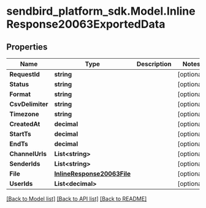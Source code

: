 
# sendbird_platform_sdk.Model.InlineResponse20063ExportedData

## Properties

Name | Type | Description | Notes
------------ | ------------- | ------------- | -------------
**RequestId** | **string** |  | [optional] 
**Status** | **string** |  | [optional] 
**Format** | **string** |  | [optional] 
**CsvDelimiter** | **string** |  | [optional] 
**Timezone** | **string** |  | [optional] 
**CreatedAt** | **decimal** |  | [optional] 
**StartTs** | **decimal** |  | [optional] 
**EndTs** | **decimal** |  | [optional] 
**ChannelUrls** | **List&lt;string&gt;** |  | [optional] 
**SenderIds** | **List&lt;string&gt;** |  | [optional] 
**File** | [**InlineResponse20063File**](InlineResponse20063File.md) |  | [optional] 
**UserIds** | **List&lt;decimal&gt;** |  | [optional] 

[[Back to Model list]](../README.md#documentation-for-models)
[[Back to API list]](../README.md#documentation-for-api-endpoints)
[[Back to README]](../README.md)

